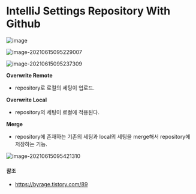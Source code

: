 # IntelliJ Settings Repository With Github



![image](https://user-images.githubusercontent.com/83576599/121976713-55640d00-cdbf-11eb-8e7d-595342b9776b.png)



![image-20210615095229007](C:\Users\highbrow20210409\AppData\Roaming\Typora\typora-user-images\image-20210615095229007.png)

![image-20210615095237309](C:\Users\highbrow20210409\AppData\Roaming\Typora\typora-user-images\image-20210615095237309.png)

**Overwrite Remote**

- repository로 로컬의 세팅이 업로드.

**Overwrite Local**

- repository의 세팅이 로컬에 적용된다.

**Merge**

- repository에 존재하는 기존의 세팅과 local의 세팅을 merge해서 repository에 저장하는 기능.



![image-20210615095421310](C:\Users\highbrow20210409\AppData\Roaming\Typora\typora-user-images\image-20210615095421310.png)



#### 참조

- https://byrage.tistory.com/89
